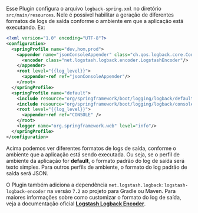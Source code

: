 Esse Plugin configura o arquivo `logback-spring.xml` no diretório `src/main/resources`.
Nele é possivel habilitar a geração de diferentes formatos de logs de saída conforme o ambiente em que a aplicação está executando. Ex:

```xml
<?xml version="1.0" encoding="UTF-8"?>
<configuration>
  <springProfile name="dev,hom,prod">
    <appender name="jsonConsoleAppender" class="ch.qos.logback.core.ConsoleAppender">
      <encoder class="net.logstash.logback.encoder.LogstashEncoder"/>
    </appender>
    <root level="{{log_level}}">
      <appender-ref ref="jsonConsoleAppender"/>
    </root>
  </springProfile>
  <springProfile name="default">
    <include resource="org/springframework/boot/logging/logback/defaults.xml"/>
    <include resource="org/springframework/boot/logging/logback/console-appender.xml" />
    <root level="{{log_level}}">
      <appender-ref ref="CONSOLE" />
    </root>
    <logger name="org.springframework.web" level="info"/>
  </springProfile>
</configuration>
```

Acima podemos ver diferentes formatos de logs de saída, conforme o ambiente que a aplicação está sendo executada.
Ou seja, se o perfil de ambiente da aplicação for **default**, o formato padrão do log de saída será texto simples.
Para outros perfils de ambiente, o formato do log padrão de saída será JSON.

O Plugin também adiciona a dependência `net.logstash.logback:logstash-logback-encoder` na versão `7.2` ao projeto para Gradle ou Maven.
Para maiores informações sobre como customizar o formato do log de saída, veja a documentação oficial [**Logstash Logback Encoder**](https://github.com/logfellow/logstash-logback-encoder). 

